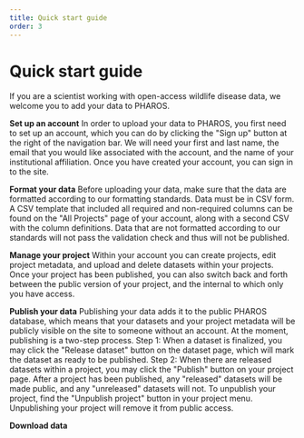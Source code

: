 ```yaml
---
title: Quick start guide
order: 3
---
```


# Quick start guide

If you are a scientist working with open-access wildlife disease data, we welcome you to add your data to PHAROS. 

**Set up an account**
In order to upload your data to PHAROS, you first need to set up an account, which you can do by clicking the "Sign up" button at the right of the navigation bar. We will need your first and last name, the email that you would like associated with the account, and the name of your institutional affiliation. Once you have created your account, you can sign in to the site. 

**Format your data**
Before uploading your data, make sure that the data are formatted according to our formatting standards. Data must be in CSV form. A CSV template that included all required and non-required columns can be found on the "All Projects" page of your account, along with a second CSV with the column definitions. Data that are not formatted according to our standards will not pass the validation check and thus will not be published. 

**Manage your project**
Within your account you can create projects, edit project metadata, and upload and delete datasets within your projects. Once your project has been published, you can also switch back and forth between the public version of your project, and the internal to which only you have access. 

**Publish your data**
Publishing your data adds it to the public PHAROS database, which means that your datasets and your project metadata will be publicly visible on the site to someone without an account. At the moment, publishing is a two-step process. Step 1: When a dataset is finalized, you may click the "Release dataset" button on the dataset page, which will mark the dataset as ready to be published. Step 2: When there are released datasets within a project, you may click the "Publish" button on your project page. After a project has been published, any "released" datasets will be made public, and any "unreleased" datasets will not. To unpublish your project, find the "Unpublish project" button in your project menu. Unpublishing your project will remove it from public access.

**Download data**



